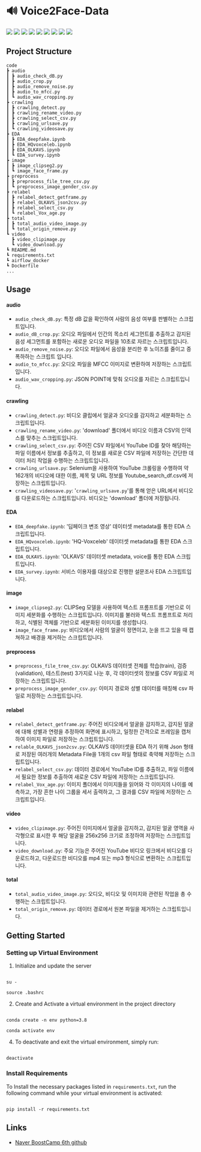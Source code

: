 
  

# 🔊 Voice2Face-Data

  

<img  src="https://img.shields.io/badge/Python-3776AB?style=for-the-badge&logo=Python&logoColor=white"> <img  src="https://img.shields.io/badge/opencv-5C3EE8?style=for-the-badge&logo=opencv&logoColor=white"> <img  src="https://img.shields.io/badge/git-F05032?style=for-the-badge&logo=git&logoColor=white"> <img  src="https://img.shields.io/badge/NCP-03C75A?style=for-the-badge&logo=Naver&logoColor=white"> <img  src="https://img.shields.io/badge/Linux-FCC624?style=for-the-badge&logo=Linux&logoColor=white"> <img  src="https://img.shields.io/badge/Selenium-43B02A?style=for-the-badge&logo=Selenium&logoColor=white"> <img  src="https://img.shields.io/badge/Numpy-013243?style=for-the-badge&logo=Numpy&logoColor=white"> <img  src="https://img.shields.io/badge/Pytorch-EE4C2C?style=for-the-badge&logo=Pytorch&logoColor=white"> <img  src="https://img.shields.io/badge/FFmpeg-007808?style=for-the-badge&logo=FFmpeg&logoColor=white">



## Project Structure

```
code
┣ audio
┃ ┣ audio_check_dB.py
┃ ┣ audio_crop.py
┃ ┣ audio_remove_noise.py
┃ ┣ audio_to_mfcc.py
┃ ┗ audio_wav_cropping.py
┣ crawling
┃ ┣ crawling_detect.py
┃ ┣ crawling_rename_video.py
┃ ┣ crawling_select_csv.py
┃ ┣ crawling_urlsave.py
┃ ┗ crawling_videosave.py
┣ EDA
┃ ┣ EDA_deepfake.ipynb
┃ ┣ EDA_HQvoxceleb.ipynb
┃ ┣ EDA_OLKAVS.ipynb
┃ ┗ EDA_survey.ipynb
┣ image
┃ ┣ image_clipseg2.py
┃ ┗ image_face_frame.py
┣ preprocess
┃ ┣ preprocess_file_tree_csv.py
┃ ┗ preprocess_image_gender_csv.py
┣ relabel
┃ ┣ relabel_detect_getframe.py
┃ ┣ relabel_OLKAVS_json2csv.py
┃ ┣ relabel_select_csv.py
┃ ┗ relabel_Vox_age.py
┣ total
┃ ┣ total_audio_video_image.py
┃ ┗ total_origin_remove.py
┗ video
  ┣ video_clipimage.py
  ┗ video_download.py
┗ README.md
┗ requirements.txt
┗ airflow_docker 
┗ Dockerfile
...
```
## Usage

  

#### audio
 - `audio_check_dB.py`: 특정 dB 값을 확인하여 사람의 음성 여부를 판별하는 스크립트입니다.
 - `audio_dB_crop.py`: 오디오 파일에서 인간의 목소리 세그먼트를 추출하고 감지된 음성 세그먼트를 포함하는 새로운 오디오 파일을 10초로 자르는 스크립트입니다.
 - `audio_remove_noise.py`: 오디오 파일에서 음성을 분리한 후 노이즈를 줄이고 증폭하하는 스크립트 입니다.
 - `audio_to_mfcc.py`: 오디오 파일을 MFCC 이미지로 변환하여 저장하는 스크립트 입니다.
 - `audio_wav_cropping.py`: JSON POINT에 맞춰 오디오를 자르는 스크립트입니다.

#### crawling

 - `crawling_detect.py`: 비디오 클립에서 얼굴과 오디오를 감지하고 세분화하는 스크립트입니다.
 - `crawling_rename_video.py`: 'download' 폴더에서 비디오 이름과 CSV의 인덱스를 맞추는 스크립트입니다.
 - `crawling_select_csv.py`: 주어진 CSV 파일에서 YouTube ID를 찾아 해당하는 파일 이름에서 정보를 추출하고, 이 정보를 새로운 CSV 파일에 저장하는 간단한 데이터 처리 작업을 수행하는 스크립트입니다.
 - `crawling_urlsave.py`: Selenium을 사용하여 YouTube 크롤링을 수행하여 약 162개의 비디오에 대한 이름, 제목 및 URL 정보를 Youtube_search_df.csv에 저장하는 스크립트입니다.
 - `crawling_videosave.py`: '`crawling_urlsave.py`'를 통해 얻은 URL에서 비디오를 다운로드하는 스크립트입니다. 비디오는 'download' 폴더에 저장됩니다.

#### EDA 
 - `EDA_deepfake.ipynb`: '딥페이크 변조 영상' 데이터셋 metadata를 통한 EDA 스크립트입니다.
 - `EDA_HQvoxceleb.ipynb`: 'HQ-Voxceleb' 데이터셋 metadata를 통한 EDA 스크립트입니다.
 - `EDA_OLKAVS.ipynb`: 'OLKAVS' 데이터셋 metadata, voice를 통한 EDA 스크립트입니다.
 - `EDA_survey.ipynb`: 서비스 이용자를 대상으로 진행한 설문조사 EDA 스크립트입니다.

#### image

 - `image_clipseg2.py`: CLIPSeg 모델을 사용하여 텍스트 프롬프트를 기반으로 이미지 세분화를 수행하는 스크립트입니다. 이미지를 불러와 텍스트 프롬프트로 처리하고, 식별된 객체를 기반으로 세분화된 이미지를 생성합니다.
 - `image_face_frame.py`: 비디오에서 사람의 얼굴이 정면이고, 눈을 뜨고 있을 때 캡쳐하고 배경을 제거하는 스크립트입니다.


#### preprocess
 - `preprocess_file_tree_csv.py`: OLKAVS 데이터셋 전체를 학습(train), 검증(validation), 테스트(test) 3가지로 나눈 후, 각 데이터셋의 정보를 CSV 파일로 저장하는 스크립트입니다.
 - `preprocess_image_gender_csv.py`: 이미지 경로와 성별 데이터를 매칭해 csv 파일로 저장하는 스크립트입니다.

#### relabel

 - `relabel_detect_getframe.py`: 주어진 비디오에서 얼굴을 감지하고, 감지된 얼굴에 대해 성별과 연령을 추정하여 화면에 표시하고, 일정한 간격으로 프레임을 캡처하여 이미지 파일로 저장하는 스크립트입니다.
 - `relable_OLKAVS_json2csv.py`: OLKAVS 데이터셋을 EDA 하기 위해 Json 형태로 저장된 여러개의 Metadata File을 1개의 csv 파일 형태로 축약해 저장하는 스크립트입니다.
 - `relabel_select_csv.py`: 데이터 경로에서 YouTube ID를 추출하고, 파일 이름에서 필요한 정보를 추출하여 새로운 CSV 파일에 저장하는 스크립트입니다.
 - `relabel_Vox_age.py`: 이미지 폴더에서 이미지들을 읽어와 각 이미지의 나이를 예측하고, 가장 흔한 나이 그룹을 세서 출력하고, 그 결과를 CSV 파일에 저장하는 스크립트입니다.

#### video

 - `video_clipimage.py`: 주어진 이미지에서 얼굴을 감지하고, 감지된 얼굴 영역을 사각형으로 표시한 후 해당 얼굴을 256x256 크기로 조정하여 저장하는 스크립트입니다.
 - `video_download.py`: 주요 기능은 주어진 YouTube 비디오 링크에서 비디오를 다운로드하고, 다운로드한 비디오를 mp4 또는 mp3 형식으로 변환하는 스크립트입니다.

#### total
-   `total_audio_video_image.py`: 오디오, 비디오 및 이미지와 관련된 작업을 총 수행하는 스크립트입니다.
-   `total_origin_remove.py`: 데이터 경로에서 원본 파일을 제거하는 스크립트입니다.


  

## Getting Started

  
### Setting up Virtual Environment

  
1. Initialize and update the server

```

su -

source .bashrc

```

  

2. Create and Activate a virtual environment in the project directory

  

```

conda create -n env python=3.8

conda activate env

```

  

4. To deactivate and exit the virtual environment, simply run:

  

```

deactivate

```

  

### Install Requirements

  

To Install the necessary packages listed in `requirements.txt`, run the following command while your virtual environment is activated:

```

pip install -r requirements.txt

```

  
  
## Links
- [Naver BoostCamp 6th github](https://github.com/boostcampaitech6/level2-3-cv-finalproject-cv-08)